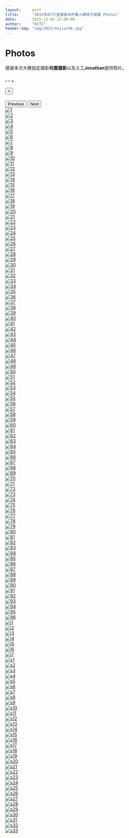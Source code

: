 ```yaml
---
layout:     post
title:      "2015年ACTC皇族香米杯華人網球大獎賽 Photos"
date:       2015-12-01 12:00:00
author:     "ACTC"
header-img: "img/2015/hejia/96.jpg"
---
```

<h1 class="page-header">Photos</h1>
感谢本次大赛指定摄影<b>何嘉摄影</b>以及义工<b>Jonathan</b>提供照片。

<div id="blueimp-gallery" class="blueimp-gallery" data-use-bootstrap-modal="false">
  <!-- The container for the modal slides -->
  <div class="slides"></div>
  <!-- Controls for the borderless lightbox -->
  <h3 class="title"></h3>
  <a class="prev">‹</a>
  <a class="next">›</a>
  <a class="close">×</a>
  <a class="play-pause"></a>
  <ol class="indicator"></ol>
  <!-- The modal dialog, which will be used to wrap the lightbox content -->
  <div class="modal fade">
    <div class="modal-dialog">
      <div class="modal-content">
        <div class="modal-header">
          <button type="button" class="close" aria-hidden="true">&times;</button>
          <h4 class="modal-title"></h4>
        </div>
        <div class="modal-body next"></div>
        <div class="modal-footer">
          <button type="button" class="btn btn-default pull-left prev">
          <i class="glyphicon glyphicon-chevron-left"></i>
          Previous
          </button>
          <button type="button" class="btn btn-primary next">
          Next
          <i class="glyphicon glyphicon-chevron-right"></i>
          </button>
        </div>
      </div>
    </div>
  </div>
</div>

<div id="links">
  <div class="row text-center">
    <div class="col-xs-1 col-sm-1 col-md-1 col-lg-1">
      <a href="{{ site.baseurl }}/img/2015/hejia/1.jpg" title="1" data-gallery> <img src="{{ site.baseurl }}/img/2015/hejia/thumbnail/1.jpg" alt="1" /> </a>
    </div>
    <div class="col-xs-1 col-sm-1 col-md-1 col-lg-1">
      <a href="{{ site.baseurl }}/img/2015/hejia/2.jpg" title="2" data-gallery> <img src="{{ site.baseurl }}/img/2015/hejia/thumbnail/2.jpg" alt="2" /> </a>
    </div>
    <div class="col-xs-1 col-sm-1 col-md-1 col-lg-1">
      <a href="{{ site.baseurl }}/img/2015/hejia/3.jpg" title="3" data-gallery> <img src="{{ site.baseurl }}/img/2015/hejia/thumbnail/3.jpg" alt="3" /> </a>
    </div>
    <div class="col-xs-1 col-sm-1 col-md-1 col-lg-1">
      <a href="{{ site.baseurl }}/img/2015/hejia/4.jpg" title="4" data-gallery> <img src="{{ site.baseurl }}/img/2015/hejia/thumbnail/4.jpg" alt="4" /> </a>
    </div>
    <div class="col-xs-1 col-sm-1 col-md-1 col-lg-1">
      <a href="{{ site.baseurl }}/img/2015/hejia/5.jpg" title="5" data-gallery> <img src="{{ site.baseurl }}/img/2015/hejia/thumbnail/5.jpg" alt="5" /> </a>
    </div>
    <div class="col-xs-1 col-sm-1 col-md-1 col-lg-1">
      <a href="{{ site.baseurl }}/img/2015/hejia/6.jpg" title="6" data-gallery> <img src="{{ site.baseurl }}/img/2015/hejia/thumbnail/6.jpg" alt="6" /> </a>
    </div>
    <div class="col-xs-1 col-sm-1 col-md-1 col-lg-1">
      <a href="{{ site.baseurl }}/img/2015/hejia/7.jpg" title="7" data-gallery> <img src="{{ site.baseurl }}/img/2015/hejia/thumbnail/7.jpg" alt="7" /> </a>
    </div>
    <div class="col-xs-1 col-sm-1 col-md-1 col-lg-1">
      <a href="{{ site.baseurl }}/img/2015/hejia/8.jpg" title="8" data-gallery> <img src="{{ site.baseurl }}/img/2015/hejia/thumbnail/8.jpg" alt="8" /> </a>
    </div>
    <div class="col-xs-1 col-sm-1 col-md-1 col-lg-1">
      <a href="{{ site.baseurl }}/img/2015/hejia/9.jpg" title="9" data-gallery> <img src="{{ site.baseurl }}/img/2015/hejia/thumbnail/9.jpg" alt="9" /> </a>
    </div>
    <div class="col-xs-1 col-sm-1 col-md-1 col-lg-1">
      <a href="{{ site.baseurl }}/img/2015/hejia/10.jpg" title="10" data-gallery> <img src="{{ site.baseurl }}/img/2015/hejia/thumbnail/10.jpg" alt="10" /> </a>
    </div>
    <div class="col-xs-1 col-sm-1 col-md-1 col-lg-1">
      <a href="{{ site.baseurl }}/img/2015/hejia/11.jpg" title="11" data-gallery> <img src="{{ site.baseurl }}/img/2015/hejia/thumbnail/11.jpg" alt="11" /> </a>
    </div>
    <div class="col-xs-1 col-sm-1 col-md-1 col-lg-1">
      <a href="{{ site.baseurl }}/img/2015/hejia/12.jpg" title="12" data-gallery> <img src="{{ site.baseurl }}/img/2015/hejia/thumbnail/12.jpg" alt="12" /> </a>
    </div>
    <div class="col-xs-1 col-sm-1 col-md-1 col-lg-1">
      <a href="{{ site.baseurl }}/img/2015/hejia/13.jpg" title="13" data-gallery> <img src="{{ site.baseurl }}/img/2015/hejia/thumbnail/13.jpg" alt="13" /> </a>
    </div>
    <div class="col-xs-1 col-sm-1 col-md-1 col-lg-1">
      <a href="{{ site.baseurl }}/img/2015/hejia/14.jpg" title="14" data-gallery> <img src="{{ site.baseurl }}/img/2015/hejia/thumbnail/14.jpg" alt="14" /> </a>
    </div>
    <div class="col-xs-1 col-sm-1 col-md-1 col-lg-1">
      <a href="{{ site.baseurl }}/img/2015/hejia/15.jpg" title="15" data-gallery> <img src="{{ site.baseurl }}/img/2015/hejia/thumbnail/15.jpg" alt="15" /> </a>
    </div>
    <div class="col-xs-1 col-sm-1 col-md-1 col-lg-1">
      <a href="{{ site.baseurl }}/img/2015/hejia/16.jpg" title="16" data-gallery> <img src="{{ site.baseurl }}/img/2015/hejia/thumbnail/16.jpg" alt="16" /> </a>
    </div>
    <div class="col-xs-1 col-sm-1 col-md-1 col-lg-1">
      <a href="{{ site.baseurl }}/img/2015/hejia/17.jpg" title="17" data-gallery> <img src="{{ site.baseurl }}/img/2015/hejia/thumbnail/17.jpg" alt="17" /> </a>
    </div>
    <div class="col-xs-1 col-sm-1 col-md-1 col-lg-1">
      <a href="{{ site.baseurl }}/img/2015/hejia/18.jpg" title="18" data-gallery> <img src="{{ site.baseurl }}/img/2015/hejia/thumbnail/18.jpg" alt="18" /> </a>
    </div>
    <div class="col-xs-1 col-sm-1 col-md-1 col-lg-1">
      <a href="{{ site.baseurl }}/img/2015/hejia/19.jpg" title="19" data-gallery> <img src="{{ site.baseurl }}/img/2015/hejia/thumbnail/19.jpg" alt="19" /> </a>
    </div>
    <div class="col-xs-1 col-sm-1 col-md-1 col-lg-1">
      <a href="{{ site.baseurl }}/img/2015/hejia/20.jpg" title="20" data-gallery> <img src="{{ site.baseurl }}/img/2015/hejia/thumbnail/20.jpg" alt="20" /> </a>
    </div>
    <div class="col-xs-1 col-sm-1 col-md-1 col-lg-1">
      <a href="{{ site.baseurl }}/img/2015/hejia/21.jpg" title="21" data-gallery> <img src="{{ site.baseurl }}/img/2015/hejia/thumbnail/21.jpg" alt="21" /> </a>
    </div>
    <div class="col-xs-1 col-sm-1 col-md-1 col-lg-1">
      <a href="{{ site.baseurl }}/img/2015/hejia/22.jpg" title="22" data-gallery> <img src="{{ site.baseurl }}/img/2015/hejia/thumbnail/22.jpg" alt="22" /> </a>
    </div>
    <div class="col-xs-1 col-sm-1 col-md-1 col-lg-1">
      <a href="{{ site.baseurl }}/img/2015/hejia/23.jpg" title="23" data-gallery> <img src="{{ site.baseurl }}/img/2015/hejia/thumbnail/23.jpg" alt="23" /> </a>
    </div>
    <div class="col-xs-1 col-sm-1 col-md-1 col-lg-1">
      <a href="{{ site.baseurl }}/img/2015/hejia/24.jpg" title="24" data-gallery> <img src="{{ site.baseurl }}/img/2015/hejia/thumbnail/24.jpg" alt="24" /> </a>
    </div>
    <div class="col-xs-1 col-sm-1 col-md-1 col-lg-1">
      <a href="{{ site.baseurl }}/img/2015/hejia/25.jpg" title="25" data-gallery> <img src="{{ site.baseurl }}/img/2015/hejia/thumbnail/25.jpg" alt="25" /> </a>
    </div>
    <div class="col-xs-1 col-sm-1 col-md-1 col-lg-1">
      <a href="{{ site.baseurl }}/img/2015/hejia/26.jpg" title="26" data-gallery> <img src="{{ site.baseurl }}/img/2015/hejia/thumbnail/26.jpg" alt="26" /> </a>
    </div>
    <div class="col-xs-1 col-sm-1 col-md-1 col-lg-1">
      <a href="{{ site.baseurl }}/img/2015/hejia/27.jpg" title="27" data-gallery> <img src="{{ site.baseurl }}/img/2015/hejia/thumbnail/27.jpg" alt="27" /> </a>
    </div>
    <div class="col-xs-1 col-sm-1 col-md-1 col-lg-1">
      <a href="{{ site.baseurl }}/img/2015/hejia/28.jpg" title="28" data-gallery> <img src="{{ site.baseurl }}/img/2015/hejia/thumbnail/28.jpg" alt="28" /> </a>
    </div>
    <div class="col-xs-1 col-sm-1 col-md-1 col-lg-1">
      <a href="{{ site.baseurl }}/img/2015/hejia/29.jpg" title="29" data-gallery> <img src="{{ site.baseurl }}/img/2015/hejia/thumbnail/29.jpg" alt="29" /> </a>
    </div>
    <div class="col-xs-1 col-sm-1 col-md-1 col-lg-1">
      <a href="{{ site.baseurl }}/img/2015/hejia/30.jpg" title="30" data-gallery> <img src="{{ site.baseurl }}/img/2015/hejia/thumbnail/30.jpg" alt="30" /> </a>
    </div>
    <div class="col-xs-1 col-sm-1 col-md-1 col-lg-1">
      <a href="{{ site.baseurl }}/img/2015/hejia/31.jpg" title="31" data-gallery> <img src="{{ site.baseurl }}/img/2015/hejia/thumbnail/31.jpg" alt="31" /> </a>
    </div>
    <div class="col-xs-1 col-sm-1 col-md-1 col-lg-1">
      <a href="{{ site.baseurl }}/img/2015/hejia/32.jpg" title="32" data-gallery> <img src="{{ site.baseurl }}/img/2015/hejia/thumbnail/32.jpg" alt="32" /> </a>
    </div>
    <div class="col-xs-1 col-sm-1 col-md-1 col-lg-1">
      <a href="{{ site.baseurl }}/img/2015/hejia/33.jpg" title="33" data-gallery> <img src="{{ site.baseurl }}/img/2015/hejia/thumbnail/33.jpg" alt="33" /> </a>
    </div>
    <div class="col-xs-1 col-sm-1 col-md-1 col-lg-1">
      <a href="{{ site.baseurl }}/img/2015/hejia/34.jpg" title="34" data-gallery> <img src="{{ site.baseurl }}/img/2015/hejia/thumbnail/34.jpg" alt="34" /> </a>
    </div>
    <div class="col-xs-1 col-sm-1 col-md-1 col-lg-1">
      <a href="{{ site.baseurl }}/img/2015/hejia/35.jpg" title="35" data-gallery> <img src="{{ site.baseurl }}/img/2015/hejia/thumbnail/35.jpg" alt="35" /> </a>
    </div>
    <div class="col-xs-1 col-sm-1 col-md-1 col-lg-1">
      <a href="{{ site.baseurl }}/img/2015/hejia/36.jpg" title="36" data-gallery> <img src="{{ site.baseurl }}/img/2015/hejia/thumbnail/36.jpg" alt="36" /> </a>
    </div>
    <div class="col-xs-1 col-sm-1 col-md-1 col-lg-1">
      <a href="{{ site.baseurl }}/img/2015/hejia/37.jpg" title="37" data-gallery> <img src="{{ site.baseurl }}/img/2015/hejia/thumbnail/37.jpg" alt="37" /> </a>
    </div>
    <div class="col-xs-1 col-sm-1 col-md-1 col-lg-1">
      <a href="{{ site.baseurl }}/img/2015/hejia/38.jpg" title="38" data-gallery> <img src="{{ site.baseurl }}/img/2015/hejia/thumbnail/38.jpg" alt="38" /> </a>
    </div>
    <div class="col-xs-1 col-sm-1 col-md-1 col-lg-1">
      <a href="{{ site.baseurl }}/img/2015/hejia/39.jpg" title="39" data-gallery> <img src="{{ site.baseurl }}/img/2015/hejia/thumbnail/39.jpg" alt="39" /> </a>
    </div>
    <div class="col-xs-1 col-sm-1 col-md-1 col-lg-1">
      <a href="{{ site.baseurl }}/img/2015/hejia/40.jpg" title="40" data-gallery> <img src="{{ site.baseurl }}/img/2015/hejia/thumbnail/40.jpg" alt="40" /> </a>
    </div>
    <div class="col-xs-1 col-sm-1 col-md-1 col-lg-1">
      <a href="{{ site.baseurl }}/img/2015/hejia/41.jpg" title="41" data-gallery> <img src="{{ site.baseurl }}/img/2015/hejia/thumbnail/41.jpg" alt="41" /> </a>
    </div>
    <div class="col-xs-1 col-sm-1 col-md-1 col-lg-1">
      <a href="{{ site.baseurl }}/img/2015/hejia/42.jpg" title="42" data-gallery> <img src="{{ site.baseurl }}/img/2015/hejia/thumbnail/42.jpg" alt="42" /> </a>
    </div>
    <div class="col-xs-1 col-sm-1 col-md-1 col-lg-1">
      <a href="{{ site.baseurl }}/img/2015/hejia/43.jpg" title="43" data-gallery> <img src="{{ site.baseurl }}/img/2015/hejia/thumbnail/43.jpg" alt="43" /> </a>
    </div>
    <div class="col-xs-1 col-sm-1 col-md-1 col-lg-1">
      <a href="{{ site.baseurl }}/img/2015/hejia/44.jpg" title="44" data-gallery> <img src="{{ site.baseurl }}/img/2015/hejia/thumbnail/44.jpg" alt="44" /> </a>
    </div>
    <div class="col-xs-1 col-sm-1 col-md-1 col-lg-1">
      <a href="{{ site.baseurl }}/img/2015/hejia/45.jpg" title="45" data-gallery> <img src="{{ site.baseurl }}/img/2015/hejia/thumbnail/45.jpg" alt="45" /> </a>
    </div>
    <div class="col-xs-1 col-sm-1 col-md-1 col-lg-1">
      <a href="{{ site.baseurl }}/img/2015/hejia/46.jpg" title="46" data-gallery> <img src="{{ site.baseurl }}/img/2015/hejia/thumbnail/46.jpg" alt="46" /> </a>
    </div>
    <div class="col-xs-1 col-sm-1 col-md-1 col-lg-1">
      <a href="{{ site.baseurl }}/img/2015/hejia/47.jpg" title="47" data-gallery> <img src="{{ site.baseurl }}/img/2015/hejia/thumbnail/47.jpg" alt="47" /> </a>
    </div>
    <div class="col-xs-1 col-sm-1 col-md-1 col-lg-1">
      <a href="{{ site.baseurl }}/img/2015/hejia/48.jpg" title="48" data-gallery> <img src="{{ site.baseurl }}/img/2015/hejia/thumbnail/48.jpg" alt="48" /> </a>
    </div>
    <div class="col-xs-1 col-sm-1 col-md-1 col-lg-1">
      <a href="{{ site.baseurl }}/img/2015/hejia/49.jpg" title="49" data-gallery> <img src="{{ site.baseurl }}/img/2015/hejia/thumbnail/49.jpg" alt="49" /> </a>
    </div>
    <div class="col-xs-1 col-sm-1 col-md-1 col-lg-1">
      <a href="{{ site.baseurl }}/img/2015/hejia/50.jpg" title="50" data-gallery> <img src="{{ site.baseurl }}/img/2015/hejia/thumbnail/50.jpg" alt="50" /> </a>
    </div>
    <div class="col-xs-1 col-sm-1 col-md-1 col-lg-1">
      <a href="{{ site.baseurl }}/img/2015/hejia/51.jpg" title="51" data-gallery> <img src="{{ site.baseurl }}/img/2015/hejia/thumbnail/51.jpg" alt="51" /> </a>
    </div>
    <div class="col-xs-1 col-sm-1 col-md-1 col-lg-1">
      <a href="{{ site.baseurl }}/img/2015/hejia/52.jpg" title="52" data-gallery> <img src="{{ site.baseurl }}/img/2015/hejia/thumbnail/52.jpg" alt="52" /> </a>
    </div>
    <div class="col-xs-1 col-sm-1 col-md-1 col-lg-1">
      <a href="{{ site.baseurl }}/img/2015/hejia/53.jpg" title="53" data-gallery> <img src="{{ site.baseurl }}/img/2015/hejia/thumbnail/53.jpg" alt="53" /> </a>
    </div>
    <div class="col-xs-1 col-sm-1 col-md-1 col-lg-1">
      <a href="{{ site.baseurl }}/img/2015/hejia/54.jpg" title="54" data-gallery> <img src="{{ site.baseurl }}/img/2015/hejia/thumbnail/54.jpg" alt="54" /> </a>
    </div>
    <div class="col-xs-1 col-sm-1 col-md-1 col-lg-1">
      <a href="{{ site.baseurl }}/img/2015/hejia/55.jpg" title="55" data-gallery> <img src="{{ site.baseurl }}/img/2015/hejia/thumbnail/55.jpg" alt="55" /> </a>
    </div>
    <div class="col-xs-1 col-sm-1 col-md-1 col-lg-1">
      <a href="{{ site.baseurl }}/img/2015/hejia/56.jpg" title="56" data-gallery> <img src="{{ site.baseurl }}/img/2015/hejia/thumbnail/56.jpg" alt="56" /> </a>
    </div>
    <div class="col-xs-1 col-sm-1 col-md-1 col-lg-1">
      <a href="{{ site.baseurl }}/img/2015/hejia/57.jpg" title="57" data-gallery> <img src="{{ site.baseurl }}/img/2015/hejia/thumbnail/57.jpg" alt="57" /> </a>
    </div>
    <div class="col-xs-1 col-sm-1 col-md-1 col-lg-1">
      <a href="{{ site.baseurl }}/img/2015/hejia/58.jpg" title="58" data-gallery> <img src="{{ site.baseurl }}/img/2015/hejia/thumbnail/58.jpg" alt="58" /> </a>
    </div>
    <div class="col-xs-1 col-sm-1 col-md-1 col-lg-1">
      <a href="{{ site.baseurl }}/img/2015/hejia/59.jpg" title="59" data-gallery> <img src="{{ site.baseurl }}/img/2015/hejia/thumbnail/59.jpg" alt="59" /> </a>
    </div>
    <div class="col-xs-1 col-sm-1 col-md-1 col-lg-1">
      <a href="{{ site.baseurl }}/img/2015/hejia/60.jpg" title="60" data-gallery> <img src="{{ site.baseurl }}/img/2015/hejia/thumbnail/60.jpg" alt="60" /> </a>
    </div>
    <div class="col-xs-1 col-sm-1 col-md-1 col-lg-1">
      <a href="{{ site.baseurl }}/img/2015/hejia/61.jpg" title="61" data-gallery> <img src="{{ site.baseurl }}/img/2015/hejia/thumbnail/61.jpg" alt="61" /> </a>
    </div>
    <div class="col-xs-1 col-sm-1 col-md-1 col-lg-1">
      <a href="{{ site.baseurl }}/img/2015/hejia/62.jpg" title="62" data-gallery> <img src="{{ site.baseurl }}/img/2015/hejia/thumbnail/62.jpg" alt="62" /> </a>
    </div>
    <div class="col-xs-1 col-sm-1 col-md-1 col-lg-1">
      <a href="{{ site.baseurl }}/img/2015/hejia/63.jpg" title="63" data-gallery> <img src="{{ site.baseurl }}/img/2015/hejia/thumbnail/63.jpg" alt="63" /> </a>
    </div>
    <div class="col-xs-1 col-sm-1 col-md-1 col-lg-1">
      <a href="{{ site.baseurl }}/img/2015/hejia/64.jpg" title="64" data-gallery> <img src="{{ site.baseurl }}/img/2015/hejia/thumbnail/64.jpg" alt="64" /> </a>
    </div>
    <div class="col-xs-1 col-sm-1 col-md-1 col-lg-1">
      <a href="{{ site.baseurl }}/img/2015/hejia/65.jpg" title="65" data-gallery> <img src="{{ site.baseurl }}/img/2015/hejia/thumbnail/65.jpg" alt="65" /> </a>
    </div>
    <div class="col-xs-1 col-sm-1 col-md-1 col-lg-1">
      <a href="{{ site.baseurl }}/img/2015/hejia/66.jpg" title="66" data-gallery> <img src="{{ site.baseurl }}/img/2015/hejia/thumbnail/66.jpg" alt="66" /> </a>
    </div>
    <div class="col-xs-1 col-sm-1 col-md-1 col-lg-1">
      <a href="{{ site.baseurl }}/img/2015/hejia/67.jpg" title="67" data-gallery> <img src="{{ site.baseurl }}/img/2015/hejia/thumbnail/67.jpg" alt="67" /> </a>
    </div>
    <div class="col-xs-1 col-sm-1 col-md-1 col-lg-1">
      <a href="{{ site.baseurl }}/img/2015/hejia/68.jpg" title="68" data-gallery> <img src="{{ site.baseurl }}/img/2015/hejia/thumbnail/68.jpg" alt="68" /> </a>
    </div>
    <div class="col-xs-1 col-sm-1 col-md-1 col-lg-1">
      <a href="{{ site.baseurl }}/img/2015/hejia/69.jpg" title="69" data-gallery> <img src="{{ site.baseurl }}/img/2015/hejia/thumbnail/69.jpg" alt="69" /> </a>
    </div>
    <div class="col-xs-1 col-sm-1 col-md-1 col-lg-1">
      <a href="{{ site.baseurl }}/img/2015/hejia/70.jpg" title="70" data-gallery> <img src="{{ site.baseurl }}/img/2015/hejia/thumbnail/70.jpg" alt="70" /> </a>
    </div>
    <div class="col-xs-1 col-sm-1 col-md-1 col-lg-1">
      <a href="{{ site.baseurl }}/img/2015/hejia/71.jpg" title="71" data-gallery> <img src="{{ site.baseurl }}/img/2015/hejia/thumbnail/71.jpg" alt="71" /> </a>
    </div>
    <div class="col-xs-1 col-sm-1 col-md-1 col-lg-1">
      <a href="{{ site.baseurl }}/img/2015/hejia/72.jpg" title="72" data-gallery> <img src="{{ site.baseurl }}/img/2015/hejia/thumbnail/72.jpg" alt="72" /> </a>
    </div>
    <div class="col-xs-1 col-sm-1 col-md-1 col-lg-1">
      <a href="{{ site.baseurl }}/img/2015/hejia/73.jpg" title="73" data-gallery> <img src="{{ site.baseurl }}/img/2015/hejia/thumbnail/73.jpg" alt="73" /> </a>
    </div>
    <div class="col-xs-1 col-sm-1 col-md-1 col-lg-1">
      <a href="{{ site.baseurl }}/img/2015/hejia/74.jpg" title="74" data-gallery> <img src="{{ site.baseurl }}/img/2015/hejia/thumbnail/74.jpg" alt="74" /> </a>
    </div>
    <div class="col-xs-1 col-sm-1 col-md-1 col-lg-1">
      <a href="{{ site.baseurl }}/img/2015/hejia/75.jpg" title="75" data-gallery> <img src="{{ site.baseurl }}/img/2015/hejia/thumbnail/75.jpg" alt="75" /> </a>
    </div>
    <div class="col-xs-1 col-sm-1 col-md-1 col-lg-1">
      <a href="{{ site.baseurl }}/img/2015/hejia/76.jpg" title="76" data-gallery> <img src="{{ site.baseurl }}/img/2015/hejia/thumbnail/76.jpg" alt="76" /> </a>
    </div>
    <div class="col-xs-1 col-sm-1 col-md-1 col-lg-1">
      <a href="{{ site.baseurl }}/img/2015/hejia/77.jpg" title="77" data-gallery> <img src="{{ site.baseurl }}/img/2015/hejia/thumbnail/77.jpg" alt="77" /> </a>
    </div>
    <div class="col-xs-1 col-sm-1 col-md-1 col-lg-1">
      <a href="{{ site.baseurl }}/img/2015/hejia/78.jpg" title="78" data-gallery> <img src="{{ site.baseurl }}/img/2015/hejia/thumbnail/78.jpg" alt="78" /> </a>
    </div>
    <div class="col-xs-1 col-sm-1 col-md-1 col-lg-1">
      <a href="{{ site.baseurl }}/img/2015/hejia/79.jpg" title="79" data-gallery> <img src="{{ site.baseurl }}/img/2015/hejia/thumbnail/79.jpg" alt="79" /> </a>
    </div>
    <div class="col-xs-1 col-sm-1 col-md-1 col-lg-1">
      <a href="{{ site.baseurl }}/img/2015/hejia/80.jpg" title="80" data-gallery> <img src="{{ site.baseurl }}/img/2015/hejia/thumbnail/80.jpg" alt="80" /> </a>
    </div>
    <div class="col-xs-1 col-sm-1 col-md-1 col-lg-1">
      <a href="{{ site.baseurl }}/img/2015/hejia/81.jpg" title="81" data-gallery> <img src="{{ site.baseurl }}/img/2015/hejia/thumbnail/81.jpg" alt="81" /> </a>
    </div>
    <div class="col-xs-1 col-sm-1 col-md-1 col-lg-1">
      <a href="{{ site.baseurl }}/img/2015/hejia/82.jpg" title="82" data-gallery> <img src="{{ site.baseurl }}/img/2015/hejia/thumbnail/82.jpg" alt="82" /> </a>
    </div>
    <div class="col-xs-1 col-sm-1 col-md-1 col-lg-1">
      <a href="{{ site.baseurl }}/img/2015/hejia/83.jpg" title="83" data-gallery> <img src="{{ site.baseurl }}/img/2015/hejia/thumbnail/83.jpg" alt="83" /> </a>
    </div>
    <div class="col-xs-1 col-sm-1 col-md-1 col-lg-1">
      <a href="{{ site.baseurl }}/img/2015/hejia/84.jpg" title="84" data-gallery> <img src="{{ site.baseurl }}/img/2015/hejia/thumbnail/84.jpg" alt="84" /> </a>
    </div>
    <div class="col-xs-1 col-sm-1 col-md-1 col-lg-1">
      <a href="{{ site.baseurl }}/img/2015/hejia/85.jpg" title="85" data-gallery> <img src="{{ site.baseurl }}/img/2015/hejia/thumbnail/85.jpg" alt="85" /> </a>
    </div>
    <div class="col-xs-1 col-sm-1 col-md-1 col-lg-1">
      <a href="{{ site.baseurl }}/img/2015/hejia/86.jpg" title="86" data-gallery> <img src="{{ site.baseurl }}/img/2015/hejia/thumbnail/86.jpg" alt="86" /> </a>
    </div>
    <div class="col-xs-1 col-sm-1 col-md-1 col-lg-1">
      <a href="{{ site.baseurl }}/img/2015/hejia/87.jpg" title="87" data-gallery> <img src="{{ site.baseurl }}/img/2015/hejia/thumbnail/87.jpg" alt="87" /> </a>
    </div>
    <div class="col-xs-1 col-sm-1 col-md-1 col-lg-1">
      <a href="{{ site.baseurl }}/img/2015/hejia/88.jpg" title="88" data-gallery> <img src="{{ site.baseurl }}/img/2015/hejia/thumbnail/88.jpg" alt="88" /> </a>
    </div>
    <div class="col-xs-1 col-sm-1 col-md-1 col-lg-1">
      <a href="{{ site.baseurl }}/img/2015/hejia/89.jpg" title="89" data-gallery> <img src="{{ site.baseurl }}/img/2015/hejia/thumbnail/89.jpg" alt="89" /> </a>
    </div>
    <div class="col-xs-1 col-sm-1 col-md-1 col-lg-1">
      <a href="{{ site.baseurl }}/img/2015/hejia/90.jpg" title="90" data-gallery> <img src="{{ site.baseurl }}/img/2015/hejia/thumbnail/90.jpg" alt="90" /> </a>
    </div>
    <div class="col-xs-1 col-sm-1 col-md-1 col-lg-1">
      <a href="{{ site.baseurl }}/img/2015/hejia/91.jpg" title="91" data-gallery> <img src="{{ site.baseurl }}/img/2015/hejia/thumbnail/91.jpg" alt="91" /> </a>
    </div>
    <div class="col-xs-1 col-sm-1 col-md-1 col-lg-1">
      <a href="{{ site.baseurl }}/img/2015/hejia/92.jpg" title="92" data-gallery> <img src="{{ site.baseurl }}/img/2015/hejia/thumbnail/92.jpg" alt="92" /> </a>
    </div>
    <div class="col-xs-1 col-sm-1 col-md-1 col-lg-1">
      <a href="{{ site.baseurl }}/img/2015/hejia/93.jpg" title="93" data-gallery> <img src="{{ site.baseurl }}/img/2015/hejia/thumbnail/93.jpg" alt="93" /> </a>
    </div>
    <div class="col-xs-1 col-sm-1 col-md-1 col-lg-1">
      <a href="{{ site.baseurl }}/img/2015/hejia/94.jpg" title="94" data-gallery> <img src="{{ site.baseurl }}/img/2015/hejia/thumbnail/94.jpg" alt="94" /> </a>
    </div>
    <div class="col-xs-1 col-sm-1 col-md-1 col-lg-1">
      <a href="{{ site.baseurl }}/img/2015/hejia/95.jpg" title="95" data-gallery> <img src="{{ site.baseurl }}/img/2015/hejia/thumbnail/95.jpg" alt="95" /> </a>
    </div>
    <div class="col-xs-1 col-sm-1 col-md-1 col-lg-1">
      <a href="{{ site.baseurl }}/img/2015/hejia/96.jpg" title="96" data-gallery> <img src="{{ site.baseurl }}/img/2015/hejia/thumbnail/96.jpg" alt="96" /> </a>
    </div>
    <div class="col-xs-1 col-sm-1 col-md-1 col-lg-1">
      <a href="{{ site.baseurl }}/img/2015/jonathan/j1.JPG" title="j1" data-gallery> <img src="{{ site.baseurl }}/img/2015/jonathan/thumbnail/j1.jpg" alt="j1" /> </a>
    </div>
    <div class="col-xs-1 col-sm-1 col-md-1 col-lg-1">
      <a href="{{ site.baseurl }}/img/2015/jonathan/j2.JPG" title="j2" data-gallery> <img src="{{ site.baseurl }}/img/2015/jonathan/thumbnail/j2.jpg" alt="j2" /> </a>
    </div>
    <div class="col-xs-1 col-sm-1 col-md-1 col-lg-1">
      <a href="{{ site.baseurl }}/img/2015/jonathan/j3.JPG" title="j3" data-gallery> <img src="{{ site.baseurl }}/img/2015/jonathan/thumbnail/j3.jpg" alt="j3" /> </a>
    </div>
    <div class="col-xs-1 col-sm-1 col-md-1 col-lg-1">
      <a href="{{ site.baseurl }}/img/2015/jonathan/j4.JPG" title="j4" data-gallery> <img src="{{ site.baseurl }}/img/2015/jonathan/thumbnail/j4.jpg" alt="j4" /> </a>
    </div>
    <div class="col-xs-1 col-sm-1 col-md-1 col-lg-1">
      <a href="{{ site.baseurl }}/img/2015/jonathan/j5.JPG" title="j5" data-gallery> <img src="{{ site.baseurl }}/img/2015/jonathan/thumbnail/j5.jpg" alt="j5" /> </a>
    </div>
    <div class="col-xs-1 col-sm-1 col-md-1 col-lg-1">
      <a href="{{ site.baseurl }}/img/2015/jonathan/j6.JPG" title="j6" data-gallery> <img src="{{ site.baseurl }}/img/2015/jonathan/thumbnail/j6.jpg" alt="j6" /> </a>
    </div>
    <div class="col-xs-1 col-sm-1 col-md-1 col-lg-1">
      <a href="{{ site.baseurl }}/img/2015/jonathan/j7.JPG" title="j7" data-gallery> <img src="{{ site.baseurl }}/img/2015/jonathan/thumbnail/j7.jpg" alt="j7" /> </a>
    </div>
    <div class="col-xs-1 col-sm-1 col-md-1 col-lg-1">
      <a href="{{ site.baseurl }}/img/2015/jonathan/s1.JPG" title="s1" data-gallery> <img src="{{ site.baseurl }}/img/2015/jonathan/thumbnail/s1.jpg" alt="s1" /> </a>
    </div>
    <div class="col-xs-1 col-sm-1 col-md-1 col-lg-1">
      <a href="{{ site.baseurl }}/img/2015/jonathan/s2.JPG" title="s2" data-gallery> <img src="{{ site.baseurl }}/img/2015/jonathan/thumbnail/s2.jpg" alt="s2" /> </a>
    </div>
    <div class="col-xs-1 col-sm-1 col-md-1 col-lg-1">
      <a href="{{ site.baseurl }}/img/2015/jonathan/s3.JPG" title="s3" data-gallery> <img src="{{ site.baseurl }}/img/2015/jonathan/thumbnail/s3.jpg" alt="s3" /> </a>
    </div>
    <div class="col-xs-1 col-sm-1 col-md-1 col-lg-1">
      <a href="{{ site.baseurl }}/img/2015/jonathan/s4.JPG" title="s4" data-gallery> <img src="{{ site.baseurl }}/img/2015/jonathan/thumbnail/s4.jpg" alt="s4" /> </a>
    </div>
    <div class="col-xs-1 col-sm-1 col-md-1 col-lg-1">
      <a href="{{ site.baseurl }}/img/2015/jonathan/s5.JPG" title="s5" data-gallery> <img src="{{ site.baseurl }}/img/2015/jonathan/thumbnail/s5.jpg" alt="s5" /> </a>
    </div>
    <div class="col-xs-1 col-sm-1 col-md-1 col-lg-1">
      <a href="{{ site.baseurl }}/img/2015/jonathan/s6.JPG" title="s6" data-gallery> <img src="{{ site.baseurl }}/img/2015/jonathan/thumbnail/s6.jpg" alt="s6" /> </a>
    </div>
    <div class="col-xs-1 col-sm-1 col-md-1 col-lg-1">
      <a href="{{ site.baseurl }}/img/2015/jonathan/s7.JPG" title="s7" data-gallery> <img src="{{ site.baseurl }}/img/2015/jonathan/thumbnail/s7.jpg" alt="s7" /> </a>
    </div>
    <div class="col-xs-1 col-sm-1 col-md-1 col-lg-1">
      <a href="{{ site.baseurl }}/img/2015/jonathan/s8.JPG" title="s8" data-gallery> <img src="{{ site.baseurl }}/img/2015/jonathan/thumbnail/s8.jpg" alt="s8" /> </a>
    </div>
    <div class="col-xs-1 col-sm-1 col-md-1 col-lg-1">
      <a href="{{ site.baseurl }}/img/2015/jonathan/s9.JPG" title="s9" data-gallery> <img src="{{ site.baseurl }}/img/2015/jonathan/thumbnail/s9.jpg" alt="s9" /> </a>
    </div>
    <div class="col-xs-1 col-sm-1 col-md-1 col-lg-1">
      <a href="{{ site.baseurl }}/img/2015/jonathan/s10.JPG" title="s10" data-gallery> <img src="{{ site.baseurl }}/img/2015/jonathan/thumbnail/s10.jpg" alt="s10" /> </a>
    </div>
    <div class="col-xs-1 col-sm-1 col-md-1 col-lg-1">
      <a href="{{ site.baseurl }}/img/2015/jonathan/s11.JPG" title="s11" data-gallery> <img src="{{ site.baseurl }}/img/2015/jonathan/thumbnail/s11.jpg" alt="s11" /> </a>
    </div>
    <div class="col-xs-1 col-sm-1 col-md-1 col-lg-1">
      <a href="{{ site.baseurl }}/img/2015/jonathan/s12.JPG" title="s12" data-gallery> <img src="{{ site.baseurl }}/img/2015/jonathan/thumbnail/s12.jpg" alt="s12" /> </a>
    </div>
    <div class="col-xs-1 col-sm-1 col-md-1 col-lg-1">
      <a href="{{ site.baseurl }}/img/2015/jonathan/s13.JPG" title="s13" data-gallery> <img src="{{ site.baseurl }}/img/2015/jonathan/thumbnail/s13.jpg" alt="s13" /> </a>
    </div>
    <div class="col-xs-1 col-sm-1 col-md-1 col-lg-1">
      <a href="{{ site.baseurl }}/img/2015/jonathan/s14.JPG" title="s14" data-gallery> <img src="{{ site.baseurl }}/img/2015/jonathan/thumbnail/s14.jpg" alt="s14" /> </a>
    </div>
    <div class="col-xs-1 col-sm-1 col-md-1 col-lg-1">
      <a href="{{ site.baseurl }}/img/2015/jonathan/s15.JPG" title="s15" data-gallery> <img src="{{ site.baseurl }}/img/2015/jonathan/thumbnail/s15.jpg" alt="s15" /> </a>
    </div>
    <div class="col-xs-1 col-sm-1 col-md-1 col-lg-1">
      <a href="{{ site.baseurl }}/img/2015/jonathan/s16.JPG" title="s16" data-gallery> <img src="{{ site.baseurl }}/img/2015/jonathan/thumbnail/s16.jpg" alt="s16" /> </a>
    </div>
    <div class="col-xs-1 col-sm-1 col-md-1 col-lg-1">
      <a href="{{ site.baseurl }}/img/2015/jonathan/s17.JPG" title="s17" data-gallery> <img src="{{ site.baseurl }}/img/2015/jonathan/thumbnail/s17.jpg" alt="s17" /> </a>
    </div>
    <div class="col-xs-1 col-sm-1 col-md-1 col-lg-1">
      <a href="{{ site.baseurl }}/img/2015/jonathan/s18.JPG" title="s18" data-gallery> <img src="{{ site.baseurl }}/img/2015/jonathan/thumbnail/s18.jpg" alt="s18" /> </a>
    </div>
    <div class="col-xs-1 col-sm-1 col-md-1 col-lg-1">
      <a href="{{ site.baseurl }}/img/2015/jonathan/s19.JPG" title="s19" data-gallery> <img src="{{ site.baseurl }}/img/2015/jonathan/thumbnail/s19.jpg" alt="s19" /> </a>
    </div>
    <div class="col-xs-1 col-sm-1 col-md-1 col-lg-1">
      <a href="{{ site.baseurl }}/img/2015/jonathan/s20.JPG" title="s20" data-gallery> <img src="{{ site.baseurl }}/img/2015/jonathan/thumbnail/s20.jpg" alt="s20" /> </a>
    </div>
    <div class="col-xs-1 col-sm-1 col-md-1 col-lg-1">
      <a href="{{ site.baseurl }}/img/2015/jonathan/s21.JPG" title="s21" data-gallery> <img src="{{ site.baseurl }}/img/2015/jonathan/thumbnail/s21.jpg" alt="s21" /> </a>
    </div>
    <div class="col-xs-1 col-sm-1 col-md-1 col-lg-1">
      <a href="{{ site.baseurl }}/img/2015/jonathan/s22.JPG" title="s22" data-gallery> <img src="{{ site.baseurl }}/img/2015/jonathan/thumbnail/s22.jpg" alt="s22" /> </a>
    </div>
    <div class="col-xs-1 col-sm-1 col-md-1 col-lg-1">
      <a href="{{ site.baseurl }}/img/2015/jonathan/s23.JPG" title="s23" data-gallery> <img src="{{ site.baseurl }}/img/2015/jonathan/thumbnail/s23.jpg" alt="s23" /> </a>
    </div>
    <div class="col-xs-1 col-sm-1 col-md-1 col-lg-1">
      <a href="{{ site.baseurl }}/img/2015/jonathan/s24.JPG" title="s24" data-gallery> <img src="{{ site.baseurl }}/img/2015/jonathan/thumbnail/s24.jpg" alt="s24" /> </a>
    </div>
    <div class="col-xs-1 col-sm-1 col-md-1 col-lg-1">
      <a href="{{ site.baseurl }}/img/2015/jonathan/s25.JPG" title="s25" data-gallery> <img src="{{ site.baseurl }}/img/2015/jonathan/thumbnail/s25.jpg" alt="s25" /> </a>
    </div>
    <div class="col-xs-1 col-sm-1 col-md-1 col-lg-1">
      <a href="{{ site.baseurl }}/img/2015/jonathan/s26.JPG" title="s26" data-gallery> <img src="{{ site.baseurl }}/img/2015/jonathan/thumbnail/s26.jpg" alt="s26" /> </a>
    </div>
    <div class="col-xs-1 col-sm-1 col-md-1 col-lg-1">
      <a href="{{ site.baseurl }}/img/2015/jonathan/s27.JPG" title="s27" data-gallery> <img src="{{ site.baseurl }}/img/2015/jonathan/thumbnail/s27.jpg" alt="s27" /> </a>
    </div>
    <div class="col-xs-1 col-sm-1 col-md-1 col-lg-1">
      <a href="{{ site.baseurl }}/img/2015/jonathan/s28.JPG" title="s28" data-gallery> <img src="{{ site.baseurl }}/img/2015/jonathan/thumbnail/s28.jpg" alt="s28" /> </a>
    </div>
    <div class="col-xs-1 col-sm-1 col-md-1 col-lg-1">
      <a href="{{ site.baseurl }}/img/2015/jonathan/s29.JPG" title="s29" data-gallery> <img src="{{ site.baseurl }}/img/2015/jonathan/thumbnail/s29.jpg" alt="s29" /> </a>
    </div>
    <div class="col-xs-1 col-sm-1 col-md-1 col-lg-1">
      <a href="{{ site.baseurl }}/img/2015/jonathan/s30.JPG" title="s30" data-gallery> <img src="{{ site.baseurl }}/img/2015/jonathan/thumbnail/s30.jpg" alt="s30" /> </a>
    </div>
    <div class="col-xs-1 col-sm-1 col-md-1 col-lg-1">
      <a href="{{ site.baseurl }}/img/2015/jonathan/s31.JPG" title="s31" data-gallery> <img src="{{ site.baseurl }}/img/2015/jonathan/thumbnail/s31.jpg" alt="s31" /> </a>
    </div>
    <div class="col-xs-1 col-sm-1 col-md-1 col-lg-1">
      <a href="{{ site.baseurl }}/img/2015/jonathan/s32.JPG" title="s32" data-gallery> <img src="{{ site.baseurl }}/img/2015/jonathan/thumbnail/s32.jpg" alt="s32" /> </a>
    </div>
    <div class="col-xs-1 col-sm-1 col-md-1 col-lg-1">
      <a href="{{ site.baseurl }}/img/2015/jonathan/s33.JPG" title="s33" data-gallery> <img src="{{ site.baseurl }}/img/2015/jonathan/thumbnail/s33.jpg" alt="s33" /> </a>
    </div>
</div>
<!-- The Bootstrap Image Gallery lightbox, should be a child element of the document body -->
